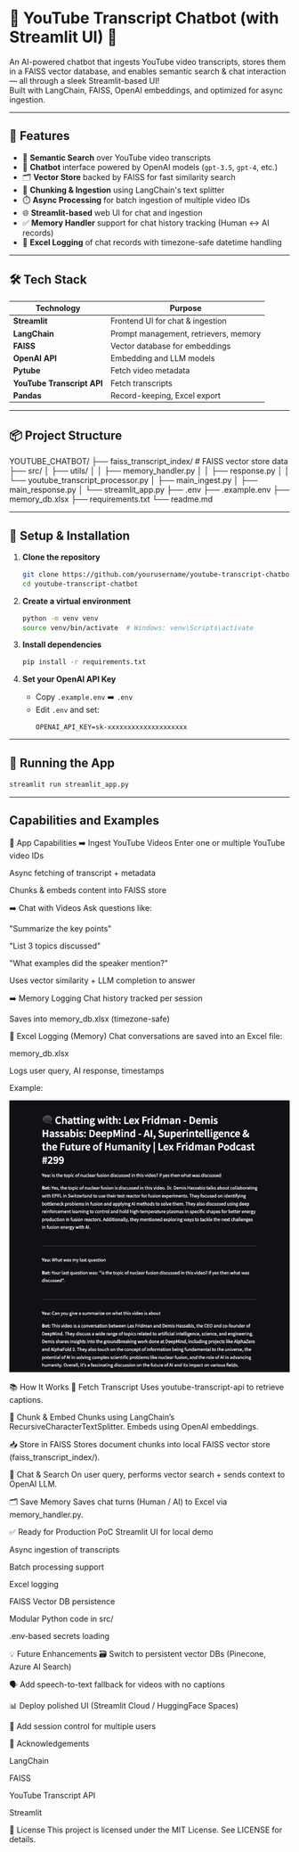 # 🎥 YouTube Transcript Chatbot (with Streamlit UI) 🤖

An AI-powered chatbot that ingests YouTube video transcripts, stores them in a FAISS vector database, and enables semantic search & chat interaction — all through a sleek Streamlit-based UI!  
Built with LangChain, FAISS, OpenAI embeddings, and optimized for async ingestion.

---

## 🚀 Features

- 🔎 **Semantic Search** over YouTube video transcripts
- 🧠 **Chatbot** interface powered by OpenAI models (`gpt-3.5`, `gpt-4`, etc.)
- 🗂️ **Vector Store** backed by FAISS for fast similarity search
- 📝 **Chunking & Ingestion** using LangChain's text splitter
- ⏱️ **Async Processing** for batch ingestion of multiple video IDs
- 🌐 **Streamlit-based** web UI for chat and ingestion
- ✅ **Memory Handler** support for chat history tracking (Human ↔️ AI records)
- 📄 **Excel Logging** of chat records with timezone-safe datetime handling

---

## 🛠️ Tech Stack

| Technology  | Purpose                    |
| ----------- | -------------------------- |
| **Streamlit** | Frontend UI for chat & ingestion |
| **LangChain** | Prompt management, retrievers, memory |
| **FAISS**   | Vector database for embeddings |
| **OpenAI API** | Embedding and LLM models   |
| **Pytube**  | Fetch video metadata        |
| **YouTube Transcript API** | Fetch transcripts |
| **Pandas**  | Record-keeping, Excel export |

---

## 📦 Project Structure

YOUTUBE_CHATBOT/
├── faiss_transcript_index/     # FAISS vector store data
├── src/
│   ├── utils/
│   │   ├── memory_handler.py
│   │   ├── response.py
│   │   └── youtube_transcript_processor.py
│   ├── main_ingest.py
│   ├── main_response.py
│   └── streamlit_app.py
├── .env
├── .example.env
├── memory_db.xlsx
├── requirements.txt
└── readme.md


---

## 🔧 Setup & Installation

1. **Clone the repository**
    ```bash
    git clone https://github.com/yourusername/youtube-transcript-chatbot.git
    cd youtube-transcript-chatbot
    ```

2. **Create a virtual environment**
    ```bash
    python -m venv venv
    source venv/bin/activate  # Windows: venv\Scripts\activate
    ```

3. **Install dependencies**
    ```bash
    pip install -r requirements.txt
    ```

4. **Set your OpenAI API Key**
    - Copy `.example.env` ➡️ `.env`
    - Edit `.env` and set:
      ```
      OPENAI_API_KEY=sk-xxxxxxxxxxxxxxxxxxxx
      ```

---

## 🚀 Running the App

```bash
streamlit run streamlit_app.py
```
---

## Capabilities and Examples
🎯 App Capabilities
➡️ Ingest YouTube Videos
Enter one or multiple YouTube video IDs

Async fetching of transcript + metadata

Chunks & embeds content into FAISS store

➡️ Chat with Videos
Ask questions like:

"Summarize the key points"

"List 3 topics discussed"

"What examples did the speaker mention?"

Uses vector similarity + LLM completion to answer

➡️ Memory Logging
Chat history tracked per session

Saves into memory_db.xlsx (timezone-safe)

📝 Excel Logging (Memory)
Chat conversations are saved into an Excel file:

memory_db.xlsx

Logs user query, AI response, timestamps

Example:

!["ChatBot Main Screen"](image.png)

📚 How It Works
📝 Fetch Transcript
Uses youtube-transcript-api to retrieve captions.

🧩 Chunk & Embed
Chunks using LangChain’s RecursiveCharacterTextSplitter.
Embeds using OpenAI embeddings.

📥 Store in FAISS
Stores document chunks into local FAISS vector store (faiss_transcript_index/).

🤖 Chat & Search
On user query, performs vector search + sends context to OpenAI LLM.

🗂️ Save Memory
Saves chat turns (Human / AI) to Excel via memory_handler.py.

✅ Ready for Production PoC
 Streamlit UI for local demo

 Async ingestion of transcripts

 Batch processing support

 Excel logging 

 FAISS Vector DB persistence

 Modular Python code in src/

 .env-based secrets loading

💡 Future Enhancements
🗃️ Switch to persistent vector DBs (Pinecone, Azure AI Search)

🗣️ Add speech-to-text fallback for videos with no captions

📊 Deploy polished UI (Streamlit Cloud / HuggingFace Spaces)

🔐 Add session control for multiple users

🙌 Acknowledgements

LangChain

FAISS

YouTube Transcript API

Streamlit

📜 License
This project is licensed under the MIT License.
See LICENSE for details.




